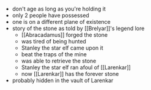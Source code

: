 - don't age as long as you're holding it
- only 2 people have possessed
- one is on a different plane of existence
- story of the stone as told by [[Brelyar]]'s legend lore
	- [[Abracadamus]] forged the stone
	- was tired of being hunted
	- Stanley the star elf came upon it
	- beat the traps of the mine
	- was able to retrieve the stone
	- Stanley the star elf ran afoul of [[Larenkar]]
	- now [[Larenkar]] has the forever stone
- probably hidden in the vault of Larenkar